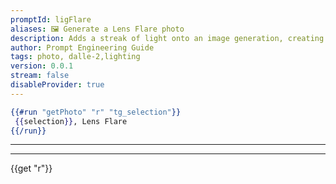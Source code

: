 ```yaml
---
promptId: ligFlare
aliases: 🖼️ Generate a Lens Flare photo
description: Adds a streak of light onto an image generation, creating the appearance of a bright light source being just outside of the frame.
author: Prompt Engineering Guide
tags: photo, dalle-2,lighting
version: 0.0.1
stream: false
disableProvider: true
---
```

```handlebars
{{#run "getPhoto" "r" "tg_selection"}}
 {{selection}}, Lens Flare
{{/run}}
```
***
***
{{get "r"}}